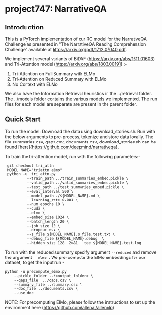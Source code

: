 # project747: NarrativeQA 
## Introduction

This is a PyTorch implementation of our RC model for the NarrativeQA Challenge as presented in "The NarrativeQA Reading Comprehension Challenge" available at https://arxiv.org/pdf/1712.07040.pdf.

We implement several variants of BiDAF (https://arxiv.org/abs/1611.01603) and Tri-Attention model (https://arxiv.org/abs/1803.00191) :-
1. Tri-Attention on Full Summary with ELMo
2. Tri-Attention on Reduced Summary with ELMo
3. No Context with ELMo

We also have the Information Retrieval heuristics in the ../retrieval folder. The ../models folder contains the various models we implemented. The run files for each model are separate are present in the parent folder.
## Quick Start
To run the model:
Download the data using download_stories.sh. Run with the below arguments to pre-process, tokenize and store data locally. The file summaries.csv, qaps.csv, documents.csv, download_stories.sh can be found [here]{https://github.com/deepmind/narrativeqa}.

To train the tri-attention model, run with the following parameters:-
```
 git checkout tri_attn
 MODEL_NAME="triattn_elmo"
 python -u  tri_attn.py 
          --train_path ../train_summaries_embed.pickle \
          --valid_path ../valid_summaries_embed.pickle \ 
          --test_path ../test_summaries_embed.pickle \  
          --eval_interval 500 \ 
          --model_path ./${MODEL_NAME}.md \
          --learning_rate 0.001 \ 
          --num_epochs 10 \
          --cuda \    
          --elmo \ 
          --embed_size 1024 \  
          --batch_length 20 \    
          --job_size 10 \   
          --dropout 0.4 \
          --s_file ${MODEL_NAME}.s_file.test.txt \   
          --debug_file ${MODEL_NAME}.debug  \
          --hidden_size 128  2>&1 | tee ${MODEL_NAME}.test.log
```
To run with the reduced summary specify argument ``` --reduced ``` and remove the argument ```--elmo ```.
We pre-compute the ElMo embeddings for our dataset, to get the input run - 
```
python -u precompute_elmo.py 
    --pickle_folder ../<output_folder> \
    --qaps_file  ../qaps.csv \
    --summary_file ../summary.csc \
    --doc_file ../documents.csv \
    --use_doc
```
NOTE: For precomputing ElMo, please follow the instructions to set up the environment here (https://github.com/allenai/allennlp)

